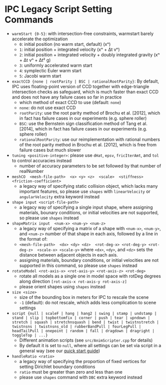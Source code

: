 # IPC Legacy Script Setting Commands

* `warmStart {0-5}`: with intersection-free constraints, warmstart barely accelerate the optimization
    * `0`: initial position (no warm start, default) (xⁿ)
    * `1`: initial position + integrated velocity (xⁿ + Δt vⁿ)
    * `2`: initial position + integrated velocity + doubly integrated gravity (xⁿ + Δt vⁿ + Δt² g)
    * `3`: uniformly accelerated warm start
    * `4`: symplectic Euler warm start
    * `5`: Jacobi warm start
* `exactCCD {none | rootParity | BSC | rationalRootParity}`: By default, IPC uses floating-point version of CCD together with edge-triangle intersection checks as safeguard, which is much faster than exact CCD and does not have any failure cases so far in practice
    * which method of exact CCD to use (default: `none`)
    * `none`: do not use exact CCD
    * `rootParity`: use the root parity method of Brochu et al. [2012], which in fact has failure cases in our experiments (e.g. sphere roller)
    * `BSC`: use the Bernstein sign classification method of Tang et al. [2014], which in fact has failure cases in our experiments (e.g. sphere roller)
    * `rationalRootParity`: use our reimplementation with rational numbers of the root parity method in Brochu et al. [2012], which is free from failure cases but much slower
* `tuning <positive-integer>`: please use `dHat`, `epsv`, `fricIterAmt`, and `tol` to control accuracies instead
    * number of accuracy parameters to be set followed by that number of realNumber
* `meshCO  <mesh-file-path>  <x> <y> <z>  <scale>  <stiffness>  <friction-coefficient>`
  * a legacy way of specifying static collision object, which lacks many important features, so please use `shapes` with `linearVelocity` or `angularVelocity` extra keyword instead
* `shape input <script-file-path>`
  * a legacy way of specifying a single input shape, where assigning materials, bounary conditions, or initial velocities are not supported, so please use `shapes` instead
* `shapeMatrix input  <num-x> <num-y> <num-z>`
    * a legacy way of specifying a matrix of a shape with `<num-x>`, `<num-y>`, and `<num-z>` number of that shape in each axis, followed by a line in the format of:
    * `<mesh-file-path>  <dx> <dy> <dz>  <rot-deg-x> <rot-deg-y> <rot-deg-z>  <scale-x> <scale-y>` where `<dx>`, `<dy>`, and `<dz>` sets the distance between adjacent objects in each axis.
    * assigning materials, boundary conditions, or initial velocities are not supported in this command, so please use `shapes` instead
* `rotateModel <rot-axis-x> <rot-axis-y> <rot-axis-z> <rot-deg>`
    * rotate all models as a single one in model space with rotDeg degrees along direction `[rot-axis-x rot-axis-y rot-axis-z]`
    * please orient shapes using `shapes` instead
* `size <size>`
    * size of the bounding box in meters for IPC to rescale the scene
    * `-1` (default): do not rescale, which adds less complication to scene settings
* `script {null | scaleF | hang | hang2 | swing | stamp | undstamp | stand | slip | topbottomfix | corner | push | tear | upndown | stretch | squash | stretchnsquash | bend | twist | twistnstretch | twistnsns | twistnsns_old | rubberBandPull | fourLegPull | headTailPull | onepoint | random | fall | dragdown | dragright | toggleTop | ...}`
    * Different animation scripts (see `src/AnimScripter.cpp` for details)
    * By default it is set to `null`, where all settings can be set via script in a general way (see our [quick start guide]())
* `handleRatio <ratio>`
    * a legacy way of specifying the proportion of fixed vertices for setting Dirichlet boundary conditions
    * `ratio` must be greater than zero and less than one
    * please use `shapes` command with `DBC` extra keyword instead 